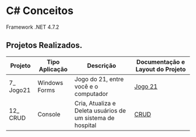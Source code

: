 # C# Conceitos
Framework .NET 4.7.2

## Projetos Realizados.

Projeto | Tipo Aplicação | Descrição | Documentação e Layout do Projeto
------------ | ------------- | ------------- | -------------
7_ Jogo21 | Windows Forms | Jogo do 21, entre você e o computador | <a href="https://github.com/juninhocb/C-conceitos/tree/main/7_" target="_blank">Jogo 21</a>
12_ CRUD | Console | Cria, Atualiza e Deleta usuários de um sistema de hospital | <a href="https://github.com/juninhocb/C-conceitos/tree/main/12_" target="_blank">CRUD</a>




